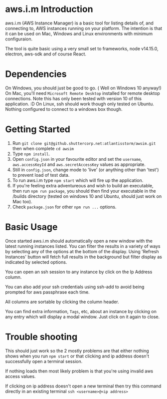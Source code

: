 # aws.i.m Introduction


 aws.i.m (AWS Instance Manager) is a basic tool for listing details of, and connecting to, AWS instances running on your platform.  The intention is that it can be used on Mac, Windows and Linux environments with minimum configuraion.

The tool is quite basic using a very small set to frameworks, node v14.15.0, electron, aws-sdk and of course React.

# Dependencies

On Windows, you should just be good to go.  ( Well on Windows 10 anyway!)
On Mac, you'll need `Microsoft Remote Desktop` installed for remote desktop connections.  Note this has only been tested with version 10 of this application. :D
On Linux, ssh should work though only tested on Ubuntu.  Nothing configured to connect to a windows box though.


# Getting Started


1. Run `git clone git@github.shuttercorp.net:atlantisstorm/awsim.git` then when complete `cd awsim`
1. Type `npm install`.
1. Open `config.json` in your favourite editor and set the `username`, `aws.accessKeyId` and `aws.secretAccessKey` values as appropriate.
1. Still in `config.json`, change mode to 'live' (or anything other than 'test') to prevent load of test data.
1. To run aws.i.m type `npm start` which will fire up the application.
1. If you're feeling extra adventureous and wish to build an executable, then run `npm run package`, you should then find your executable in the /builds directory (tested on windows 10 and Ubuntu, should just work on Mac too).
1. Check `package.json` for other `npm run ...` options.


# Basic Usage

Once started aws.i.m should automatically open a new window with the latest running instances listed.  You can filter the results in a variety of ways by selecting any of the options at the bottom of the display. Using 'Refresh Instances' button will fetch full results in the background but filter display as indicated by selected options.

You can open an ssh session to any instance by click on the Ip Address column.

You can also add your ssh credentials using ssh-add to avoid being prompted for aws passphrase each time.

All columns are sortable by clicking the column header.

You can find extra information, `Tags`, etc, about an instance by clicking on any entry which will display a modal window. Just click on it again to close.


# Trouble shooting

This should just work so the 2 mostly problems are that either nothing shows when you run `npm start` or that clicking and ip address doesn't successfully open a terminal session.

If nothing loads then most likely problem is that you're using invalid aws access values.

If clicking on ip address doesn't open a new terminal then try this command directly in an existing terminal `ssh <username>@<ip address>`

